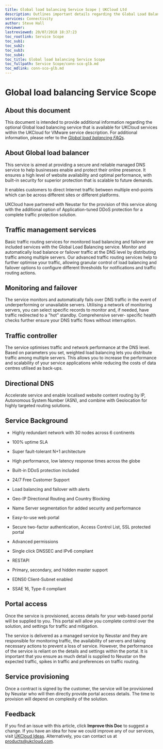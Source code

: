 ```yaml
---
title: Global load balancing Service Scope | UKCloud Ltd
description: Outlines important details regarding the Global Load Balancing service 
services: Connectivity
author: Steve Hall
reviewer:
lastreviewed: 20/07/2018 18:37:23
toc_rootlink: Service Scope
toc_sub1: 
toc_sub2:
toc_sub3:
toc_sub4:
toc_title: Global load balancing Service Scope
toc_fullpath: Service Scope/conn-sco-glb.md
toc_mdlink: conn-sco-glb.md
---
```


# Global load balancing Service Scope

## About this document

This document is intended to provide additional information regarding the optional Global load balancing service that is available for UKCloud services within the UKCloud for VMware service description. For additional information, please refer to the [*Global load balancing FAQs*](conn-faq-glb.md).

## About Global load balancer

This service is aimed at providing a secure and reliable managed DNS service to help businesses enable and protect their online presence. It ensures a high level of website availability and optimal performance, with built-in security for superior protection that is scalable to future demands.

It enables customers to direct Internet traffic between multiple end-points which can be across different sites or different platforms.

UKCloud have partnered with Neustar for the provision of this service along with the additional option of Application-tuned DDoS protection for a complete traffic protection solution.

## Traffic management services

Basic traffic routing services for monitored load balancing and failover are included services with the Global Load Balancing service. Monitor and automatically load balance or failover traffic at the DNS level by distributing traffic among multiple servers. Our advanced traffic routing services help to further optimise your traffic, allowing granular control of load balancing and failover options to configure different thresholds for notifications and traffic routing actions.

## Monitoring and failover

The service monitors and automatically fails over DNS traffic in the event of underperforming or unavailable servers. Utilising a network of monitoring servers, you can select specific records to monitor and, if needed, have traffic redirected to a "hot" standby. Comprehensive server- specific health checks further ensure your DNS traffic flows without interruption.

## Traffic controller

The service optimises traffic and network performance at the DNS level. Based on parameters you set, weighted load balancing lets you distribute traffic among multiple servers. This allows you to increase the performance and scalability of your service applications while reducing the costs of data centres utilised as back-ups.

## Directional DNS

Accelerate service and enable localised website content routing by IP, Autonomous System Number (ASN), and combine with Geolocation for highly targeted routing solutions.

## Service Background

- Highly redundant network with 30 nodes across 6 continents

- 100% uptime SLA

- Super fault-tolerant N+1 architecture

- High performance, low latency response times across the globe

- Built-in DDoS protection included

- 24/7 Free Customer Support

- Load balancing and failover with alerts

- Geo-IP Directional Routing and Country Blocking

- Name Server segmentation for added security and performance

- Easy-to-use web portal

- Secure two-factor authentication, Access Control List, SSL protected portal

- Advanced permissions

- Single click DNSSEC and IPv6 compliant

- RESTAPI

- Primary, secondary, and hidden master support

- EDNS0 Client-Subnet enabled

- SSAE 16, Type-II compliant

## Portal access

Once the service is provisioned, access details for your web-based portal will be supplied to you. This portal will allow you complete control over the solution, and settings for traffic and mitigation.

The service is delivered as a managed service by Neustar and they are responsible for monitoring traffic, the availability of servers and taking necessary actions to prevent a loss of service. However, the performance of the service is reliant on the details and settings within the portal. It is important that you ensure as much detail is supplied to Neustar on the expected traffic, spikes in traffic and preferences on traffic routing.

## Service provisioning

Once a contract is signed by the customer, the service will be provisioned by Neustar who will then directly provide portal access details. The time to provision will depend on complexity of the solution.

## Feedback

If you find an issue with this article, click **Improve this Doc** to suggest a change. If you have an idea for how we could improve any of our services, visit [UKCloud Ideas](https://ideas.ukcloud.com). Alternatively, you can contact us at <products@ukcloud.com>.
